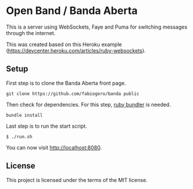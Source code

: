 # Open Band / Banda Aberta

This is a server using WebSockets, Faye and Puma for switching messages through the internet.

This was created based on this Heroku example (https://devcenter.heroku.com/articles/ruby-websockets).

## Setup
First step is to clone the Banda Aberta front page.

```
git clone https://github.com/fabiogoro/banda public
```

Then check for dependencies. For this step, [ruby bundler](http://bundler.io/) is needed.
```
bundle install
```

Last step is to run the start script.
```
$ ./run.sh
```

You can now visit <http://localhost:8080>.


## License

This project is licensed under the terms of the MIT license.
